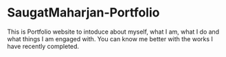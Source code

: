 # SaugatMaharjan-Portfolio

This is Portfolio website to intoduce about myself, what I am, what I do and what things I am engaged with.
You can know me better with the works I have recently completed.
